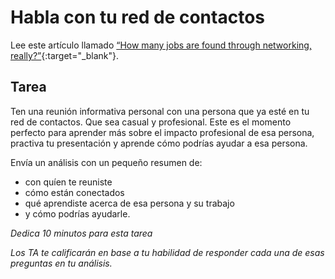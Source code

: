 ﻿# Habla con tu red de contactos

Lee este artículo llamado [“How many jobs are found through networking, really?”](https://www.payscale.com/career-news/2017/04/many-jobs-found-networking){:target="_blank"}.

## Tarea 

Ten una reunión informativa personal con una persona que ya esté en tu red de contactos. Que sea casual y profesional. Este es el momento perfecto para aprender más sobre el impacto profesional de esa persona, practiva tu presentación y aprende cómo podrías ayudar a esa persona. 

Envía un análisis con un pequeño resumen de:
 - con quíen te reuniste
 - cómo están conectados
 - qué aprendiste acerca de esa persona y su trabajo
 - y cómo podrías ayudarle.
 
 _Dedica 10 minutos para esta tarea_

_Los TA te calificarán en base a tu habilidad de responder cada una de esas preguntas en tu análisis._

